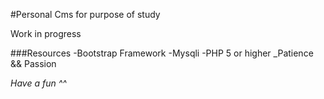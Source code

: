#Personal Cms for purpose of study

Work in progress

###Resources
 -Bootstrap Framework
 -Mysqli
 -PHP 5 or higher
 _Patience && Passion

*Have a fun ^^* 
